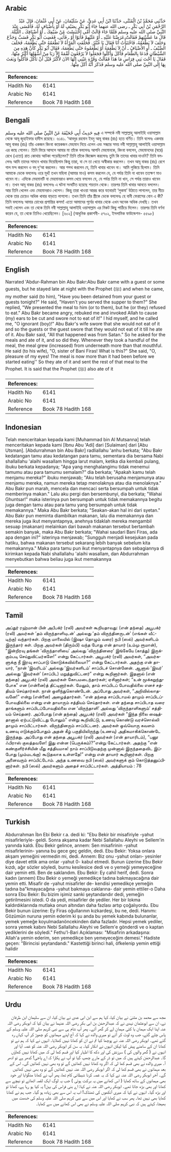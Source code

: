 ## Arabic


<div dir="rtl" lang="ar" style={{fontSize:'larger',backgroundColor:'#f8f9fa',padding:20}}>
حَدَّثَنِي مُحَمَّدُ بْنُ الْمُثَنَّى، حَدَّثَنَا ابْنُ أَبِي عَدِيٍّ، عَنْ سُلَيْمَانَ، عَنْ أَبِي عُثْمَانَ، قَالَ عَبْدُ الرَّحْمَنِ بْنُ أَبِي بَكْرٍ ـ رضى الله عنهما جَاءَ أَبُو بَكْرٍ بِضَيْفٍ لَهُ أَوْ بِأَضْيَافٍ لَهُ، فَأَمْسَى عِنْدَ النَّبِيِّ صلى الله عليه وسلم فَلَمَّا جَاءَ قَالَتْ أُمِّي احْتَبَسْتَ عَنْ ضَيْفِكَ ـ أَوْ أَضْيَافِكَ ـ اللَّيْلَةَ‏.‏ قَالَ مَا عَشَّيْتِهِمْ فَقَالَتْ عَرَضْنَا عَلَيْهِ ـ أَوْ عَلَيْهِمْ فَأَبَوْا أَوْ ـ فَأَبَى، فَغَضِبَ أَبُو بَكْرٍ فَسَبَّ وَجَدَّعَ وَحَلَفَ لاَ يَطْعَمُهُ، فَاخْتَبَأْتُ أَنَا فَقَالَ يَا غُنْثَرُ‏.‏ فَحَلَفَتِ الْمَرْأَةُ لاَ تَطْعَمُهُ حَتَّى يَطْعَمَهُ، فَحَلَفَ الضَّيْفُ ـ أَوِ الأَضْيَافُ ـ أَنْ لاَ يَطْعَمَهُ أَوْ يَطْعَمُوهُ حَتَّى يَطْعَمَهُ، فَقَالَ أَبُو بَكْرٍ كَأَنَّ هَذِهِ مِنَ الشَّيْطَانِ فَدَعَا بِالطَّعَامِ فَأَكَلَ وَأَكَلُوا فَجَعَلُوا لاَ يَرْفَعُونَ لُقْمَةً إِلاَّ رَبَا مِنْ أَسْفَلِهَا أَكْثَرُ مِنْهَا، فَقَالَ يَا أُخْتَ بَنِي فِرَاسٍ مَا هَذَا فَقَالَتْ وَقُرَّةِ عَيْنِي إِنَّهَا الآنَ لأَكْثَرُ قَبْلَ أَنْ نَأْكُلَ فَأَكَلُوا وَبَعَثَ بِهَا إِلَى النَّبِيِّ صلى الله عليه وسلم فَذَكَرَ أَنَّهُ أَكَلَ مِنْهَا‏.‏
</div>
<div style={{backgroundColor:'#f8f9fa',padding:20, marginBottom: 10}}><table> <thead> <tr> <th>References:</th> <th></th> </tr> </thead> <tbody><tr><td>Hadith No</td><td>6141</td></tr><tr><td>Arabic No</td><td>6141</td></tr><tr><td>Reference</td><td>Book 78 Hadith 168</td></tr></tbody></table></div>

## Bengali


<div dir="ltr" lang="bn" style={{fontSize:'larger',backgroundColor:'#f8f9fa',padding:20}}>
فِيهِ حَدِيثُ أَبِي جُحَيْفَةَ عَنْ النَّبِيِّ صلى الله عليه وسلم এ সম্পর্কে নবী সাল্লাল্লাহু আলাইহি ওয়াসাল্লাম থেকে আবূ জুহাইফার হাদীস রয়েছে। ৬১৪১. ‘আবদুর রহমান ইবনু আবূ বাকর (রাঃ) হতে বর্ণিত। তিনি বলেনঃ একবার আবূ বাকর (রাঃ) তাঁর একজন কিংবা কয়েকজন মেহমান নিয়ে এলেন এবং সন্ধ্যার সময় নবী সাল্লাল্লাহু আলাইহি ওয়াসাল্লাম এর কছে গেলেন। তিনি ফিরে আসলে আমার মা তাঁকে বললেনঃ আপনি মেহমানকে, কিংবা বললেন, মেহমানদের (ঘরে) রেখে (এতো) রাত কোথায় আটকা পড়েছিলেন? তিনি তাঁকে জিজ্ঞেস করলেনঃ তুমি কি তাদের খাবার দাওনি? তিনি বললেনঃ আমি তাদের সামনে খাবার দিয়েছিলাম কিন্তু তারা, বা সে তা খেতে অস্বীকার করলেন। তখন আবূ বাকর (রাঃ) রেগে গাল মন্দ করলেন ও বদ্ দু‘আ করলেন। আর শপথ করলেন যে, তিনি খাবার খাবেন না। আমি লুকিয়ে ছিলাম। তিনি আমাকে ডেকে বললেনঃ ওরে মূর্খ! তখন মহিলা (আমার মাও) কসম করলেন যে, যে পর্যন্ত তিনি না খাবেন ততক্ষণ মাও খাবেন না। এদিকে মেহমানটি বা মেহমানরাও কসম খেয়ে বসলেন যে, যে পর্যন্ত তিনি না খান, সে পর্যন্ত তারাও খাবেন না। তখন আবূ বাকর (রাঃ) বললেনঃ এ ঘটনা সংঘটিত হয়েছে শয়তান থেকে। তারপর তিনি খাবার আনতে বললেন। আর তিনি খেলেন এবং মেহমানরাও খেলেন। কিন্তু তারা খাওয়া আরম্ভ করে যতবারই ‘লুকমা’ উঠাতে লাগলেন, তার নীচে থেকে তার চেয়েও অধিক খাবার বাড়তে লাগলো। তখন তিনি তাঁর স্ত্রীকে ডেকে বললেনঃ হে বানী ফেরাসের বোন এ কী? তিনি বললেনঃ আমার চোখের প্রশান্তির কসম! এতো আমাদের পূর্বের খাবার থেকে এখন অনেক অধিক দেখছি। তখন সবাই খেলেন এবং তা থেকে তিনি নবী সাল্লাল্লাহু আলাইহি ওয়াসাল্লাম এর নিকট কিছু পাঠিয়ে দিলেন। তারপর তিনি বর্ণনা করেন যে, তা থেকে তিনিও খেয়েছিলেন। [৬০২] (আধুনিক প্রকাশনী- ৫৭০২, ইসলামিক ফাউন্ডেশন- ৫৫৯৮)
</div>
<div style={{backgroundColor:'#f8f9fa',padding:20, marginBottom: 10}}><table> <thead> <tr> <th>References:</th> <th></th> </tr> </thead> <tbody><tr><td>Hadith No</td><td>6141</td></tr><tr><td>Arabic No</td><td>6141</td></tr><tr><td>Reference</td><td>Book 78 Hadith 168</td></tr></tbody></table></div>

## English


<div dir="ltr" lang="en" style={{fontSize:'larger',backgroundColor:'#f8f9fa',padding:20}}>
Narrated 'Abdur-Rahman bin Abu Bakr:Abu Bakr came with a guest or some guests, but he stayed late at night with the Prophet (ﷺ) and when he came, my mother said (to him), "Have you been detained from your guest or guests tonight?" He said, "Haven't you served the supper to them?" She replied, "We presented the meal to him (or to them), but he (or they) refused to eat." Abu Bakr became angry, rebuked me and invoked Allah to cause (my) ears to be cut and swore not to eat of it!" I hid myself, and he called me, "O ignorant (boy)!" Abu Bakr's wife swore that she would not eat of it and so the guests or the guest swore that they would not eat of it till he ate of it. Abu Bakr said, "All that happened was from Satan." So he asked for the meals and ate of it, and so did they. Whenever they took a handful of the meal, the meal grew (increased) from underneath more than that mouthful. He said (to his wife), "O, sister of Bani Firas! What is this?" She said, "O, pleasure of my eyes! The meal is now more than it had been before we started eating'' So they ate of it and sent the rest of that meal to the Prophet. It is said that the Prophet (ﷺ) also ate of it
</div>
<div style={{backgroundColor:'#f8f9fa',padding:20, marginBottom: 10}}><table> <thead> <tr> <th>References:</th> <th></th> </tr> </thead> <tbody><tr><td>Hadith No</td><td>6141</td></tr><tr><td>Arabic No</td><td>6141</td></tr><tr><td>Reference</td><td>Book 78 Hadith 168</td></tr></tbody></table></div>

## Indonesian


<div dir="ltr" lang="id" style={{fontSize:'larger',backgroundColor:'#f8f9fa',padding:20}}>
Telah menceritakan kepada kami [Muhammad bin Al Mutsanna] telah menceritakan kepada kami [Ibnu Abu 'Adi] dari [Sulaiman] dari [Abu Utsman]. [Abdurrahman bin Abu Bakr] radliallahu 'anhu berkata; "Abu Bakr kedatangan tamu atau kedatangan para tamu, sementara dia bersama Nabi shallallahu 'alaihi wasallam hingga larut malam, ketika dia kembali pulang, ibuku berkata kepadanya; "Apa yang menghalangimu tidak menemui tamumu atau para tamumu semalam?" dia berkata; "Apakah kamu telah menjamu mereka?" ibuku menjawab; "Aku telah berusaha menjamunya atau menjamu mereka, namun mereka tetap menolaknya atau dia menolaknya." Abu Bakr pun marah, mencela dan mencaci serta bersumpah untuk tidak memberinya makan." Lalu aku pergi dan bersembunyi, dia berkata; "Wahai Ghuntsar!" maka isterinya pun bersumpah untuk tidak memakannya begitu juga dengan tamu atau para tamu yang bersumpah untuk tidak memakannya." Maka Abu Bakr berkata; "Seakan-akan hal ini dari syetan." Abu Bakr pun meminta diambilkan makanan, lalu dia memakannya dan mereka juga ikut menyantapnya, anehnya tidaklah mereka mengambil sesuap (makanan) melainkan dari bawah makanan tersebut bertambah semakin banyak, maka Abu Bakr berkata; "Wahai saudari Bani Firas, ada apa dengan ini?" isterinya menjawab; "Sungguh menjadi kesejukan pada hatiku, bahwa makanan tersebut sekarang lebih banyak sebelum kita memakannya." Maka para tamu pun ikut menyantapnya dan sebagiannya di kirimkan kepada Nabi shallallahu 'alaihi wasallam, dan Abdurrahman menyebutkan bahwa beliau juga ikut memakannya
</div>
<div style={{backgroundColor:'#f8f9fa',padding:20, marginBottom: 10}}><table> <thead> <tr> <th>References:</th> <th></th> </tr> </thead> <tbody><tr><td>Hadith No</td><td>6141</td></tr><tr><td>Arabic No</td><td>6141</td></tr><tr><td>Reference</td><td>Book 78 Hadith 168</td></tr></tbody></table></div>

## Tamil


<div dir="ltr" lang="ta" style={{fontSize:'larger',backgroundColor:'#f8f9fa',padding:20}}>
அப்துர் ரஹ்மான் பின் அபீபக்ர் (ரலி) அவர்கள் கூறியதாவது: (என் தந்தை) அபூபக்ர் (ரலி) அவர்கள் ‘தம் விருந்தாளியுடன்’ அல்லது ‘தம் விருந்தினருடன்’ (எங்கள் வீட்டிற்கு) வந்தார்கள். பிறகு மாலையில் (இஷா தொழும் வரை) நபி (ஸல்) அவர்களிடம் இருந்தார் கள். பிறகு அவர்கள் (திரும்பி) வந்த போது என் தாயார் (உம்மு ரூமான்), “இன்றிரவு தங்கள் ‘விருந்தாளியை’ அல்லது ‘விருந்தினரை’ இங்கேயே (காத்து) இருக்கும்படி செய்துவிட்டீர்களே!” என்று கேட்டார்கள். அபூபக்ர் (ரலி) அவர்கள், “அவர்களுக்கு நீ இரவு சாப்பாடு கொடுக்கவில்லையா?” என்று கேட்டார்கள். அதற்கு என் தாயார், “நான் ‘இவரிடம்’ அல்லது ‘இவர்களிடம்’ சாப்பிடச் சொன்னேன். ஆனால் ‘இவர்’ அல்லது ‘இவர்கள்’ (சாப்பிட) மறுத்துவிட்டனர்” என்று கூறினார்கள். இதனால் (என் தந்தை) அபூபக்ர் (ரலி) அவர்கள் கோபமடைந்தார்கள்; ஏசினார்கள்; “உன் மூக்கறுந்துபோக” என (என்னை)த் திட்டினார்கள். மேலும், தாம் சாப்பிடப் போவதில்லை எனச் சத்தியம் செய்தார்கள். நான் ஒளிந்துகொண்டேன். அப்போது அவர்கள், “அறிவில்லாதவனே!” என்று (என்னை) அழைத்தார்கள். “என் தந்தை சாப்பிடாமல் தாமும் சாப்பிடப்போவதில்லை என்று என் தாயாரும் சத்தியம் செய்தார்கள். என் தந்தை சாப்பிடாத வரை தாங்களும் சாப்பிடப்போவதில்லை என ‘விருந்தாளி’ அல்லது ‘விருந்தாளிகளும்’ சத்தியம் செய்தனர். அப்போது (என் தந்தை) அபூபக்ர் (ரலி) அவர்கள் “இந்த நிலை ஷைத்தானால் ஏற்பட்டுவிட்டது போலும்” என்று கூறிவிட்டு, உணவு கொண்டு வரச்சொல்லி தாமும் சாப்பிட்டார்கள். விருந்தினரும் சாப்பிட்டனர். அவர்கள் ஒவ்வொரு கவளம் உணவு எடுக்கும்போதும் அதன் கீழ் பகுதியிலிருந்து (உணவு) அதிகமாகிக்கொண்டே இருந்தது. அப்போது என் தந்தை அபூபக்ர் (ரலி) அவர்கள் (என் தாயாரிடம்), “பனூ ஃபிராஸ் குலத்தவளே! இது என்ன (பெருக்கம்)?”என்று கேட்டார்கள். அதற்கு “என் கண்குளிர்ச்சியின் மீது சத்தியமாக! நாம் சாப்பிடுவதற்கு முன்னால் இருந்ததைவிட இப்போது (மும்மடங்கு) கூடுதலாக உள்ளதே!” என்று என் தாயார் கூறினார்கள். பிறகு அனைவரும் சாப்பிட்டோம். அந்த உணவை நபி (ஸல்) அவர்களுக் கும் கொடுத்தனுப்பினார்கள். நபி (ஸல்) அவர்களும் அதைச் சாப்பிட்டார்கள். அத்தியாயம் : 78
</div>
<div style={{backgroundColor:'#f8f9fa',padding:20, marginBottom: 10}}><table> <thead> <tr> <th>References:</th> <th></th> </tr> </thead> <tbody><tr><td>Hadith No</td><td>6141</td></tr><tr><td>Arabic No</td><td>6141</td></tr><tr><td>Reference</td><td>Book 78 Hadith 168</td></tr></tbody></table></div>

## Turkish


<div dir="ltr" lang="tr" style={{fontSize:'larger',backgroundColor:'#f8f9fa',padding:20}}>
Abdurrahman İbn Ebi Bekir r.a. dedi ki: "Ebu Bekir bir misafiriyle -yahut misafirleriyle- geldi. Sonra akşama kadar Nebi Sallallahu Aleyhi ve Sellem'in yanında kaldı. Ebu Bekir gelince, annem: Sen misafirinin -yahut misafirlerinin- yanına bu gece geç geldin, dedi. Ebu Bekir: Yoksa onlara akşam yemeğini vermedin mi, dedi. Annem: Biz onu -yahut onları- yesinler diye davet ettik ama onlar -yahut 0- kabul etmedi. Bunun üzerine Ebu Bekir kızdı, ağır sözler söyledi, burnu kesilesice dedi ve o yemeği yemeyeceğine dair yemin etti. Ben de saklandım. Ebu Bekir: Ey cahil herif, dedi. Sonra kadın (annem) Ebu Bekir o yemeği yemedikçe tadına bakmayacağına dair yemin etti. Misafir de -yahut misafirler de- kendisi yemedikçe yemeğin tadına ba"kmayacağına -yahut bakmaya caklarına- dair yemin ettiler-o Daha sonra Ebu Bekir: Bu bizim işimiz sanki şeytandandır dedi, yemeğin getirilmesini istedi. O da yedi, misafirler de yediler. Her bir lokma kaldırdıklarında mutlaka onun altından daha fazlası artıp çoğalıyordu. Ebu Bekir bunun üzerine: Ey Firas oğullarının kızkardeşi, bu ne, dedi. Hanımı: Gözümün nuruna yemin ederim ki şu anda bu yemek kabında bulunanlar, yemek yemeğe koyulmadanöncekinden daha fazladır. Hepsi yemek yediler, sonra yemek kabını Nebi Sallallahu Aleyhi ve Sellem'e gönderdi ve o kaptan yediklerini de söyledi." Fethu'l-Bari Açıklaması: "Misafirin arkadaşına: Allah'a yemin ederim, sen yemedikçe ben yemeyeceğim demesi." Hadiste geçen: "Birincisi şeytandandı." Kastettiği birinci hali, öfkelenip yemin ettiği halidir
</div>
<div style={{backgroundColor:'#f8f9fa',padding:20, marginBottom: 10}}><table> <thead> <tr> <th>References:</th> <th></th> </tr> </thead> <tbody><tr><td>Hadith No</td><td>6141</td></tr><tr><td>Arabic No</td><td>6141</td></tr><tr><td>Reference</td><td>Book 78 Hadith 168</td></tr></tbody></table></div>

## Urdu


<div dir="rtl" lang="ur" style={{fontSize:'larger',backgroundColor:'#f8f9fa',padding:20}}>
مجھ سے محمد بن مثنیٰ نے بیان کیا، کہا ہم سے ابن ابی عدی نے بیان کیا، ان سے سلیمان ابن طرفان نے، ان سے ابوعثمان نہدی نے کہ عبدالرحمٰن بن ابی بکر رضی اللہ عنہما نے بیان کیا کہ ابوبکر رضی اللہ عنہ اپنا ایک مہمان یا کئی مہمان لے کر گھر آئے۔ پھر آپ شام ہی سے نبی کریم صلی اللہ علیہ وسلم کے پاس چلے گئے، جب وہ لوٹ کر آئے تو میری والدہ نے کہا کہ آج اپنے مہمانوں کو چھوڑ کر آپ کہاں رہ گئے تھے۔ ابوبکر رضی اللہ عنہ نے پوچھا کیا تم نے ان کو کھانا نہیں کھلایا۔ انہوں نے کہا کہ ہم نے تو کھانا ان کے سامنے پیش کیا لیکن انہوں نے انکار کیا۔ یہ سن کر ابوبکر رضی اللہ عنہ کو غصہ آیا اور انہوں نے ( گھر والوں کی ) سرزنش کی اور دکھ کا اظہار کیا اور قسم کھا لی کہ میں کھانا نہیں کھاؤں گا۔ عبدالرحمٰن کہتے ہیں کہ میں تو ڈر کے مارے چھپ گیا تو آپ نے پکارا کہ اے پاجی! کدھر ہے تو ادھر آ۔ میری والدہ نے بھی قسم کھا لی کہ اگر وہ کھانا نہیں کھائیں گے تو وہ بھی نہیں کھائیں گی۔ اس کے بعد مہمانوں نے بھی قسم کھا لی کہ اگر ابوبکر رضی اللہ عنہ نہیں کھائیں گے تو وہ بھی نہیں کھائیں گے۔ آخر ابوبکر رضی اللہ عنہ نے کہا کہ یہ غصہ کرنا شیطانی کام تھا، پھر آپ نے کھانا منگوایا اور خود بھی مہمانوں کے ساتھ کھایا ( اس کھانے میں یہ برکت ہوئی ) جب یہ لوگ ایک لقمہ اٹھاتے تو نیچے سے کھانا اور بھی بڑھ جاتا تھے۔ ابوبکر رضی اللہ عنہ نے کہا: اے بنی فراس کی بہن! یہ کیا ہو رہا ہے، کھانا تو اور بڑھ گیا۔ انہوں نے کہا کہ میری آنکھوں کی ٹھنڈک! اب یہ اس سے بھی زیادہ ہو گیا۔ جب ہم نے کھانا کھایا بھی نہیں تھا۔ پھر سب نے کھایا اور اس میں سے نبی کریم صلی اللہ علیہ وسلم کی خدمت میں بھیجا، کہتے ہیں کہ نبی کریم صلی اللہ علیہ وسلم نے بھی اس کھانے میں سے کھایا۔
</div>
<div style={{backgroundColor:'#f8f9fa',padding:20, marginBottom: 10}}><table> <thead> <tr> <th>References:</th> <th></th> </tr> </thead> <tbody><tr><td>Hadith No</td><td>6141</td></tr><tr><td>Arabic No</td><td>6141</td></tr><tr><td>Reference</td><td>Book 78 Hadith 168</td></tr></tbody></table></div>
